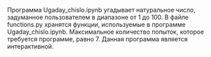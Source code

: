 Программа Ugaday_chislo.ipynb угадывает натуральное число, задуманное пользователем в диапазоне от 1 до 100.
В файле functions.py хранятся функции, используемые в программе Ugaday_chislo.ipynb.
Максимальное количество попыток, которое требуется программе, равно 7.
Данная программа является интерактивной.
